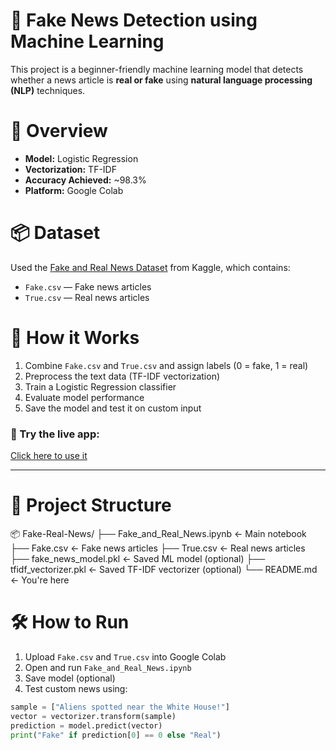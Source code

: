 # 📰 Fake News Detection using Machine Learning

This project is a beginner-friendly machine learning model that detects whether a news article is **real or fake** using **natural language processing (NLP)** techniques.

# 🚀 Overview

- **Model:** Logistic Regression
- **Vectorization:** TF-IDF
- **Accuracy Achieved:** ~98.3%
- **Platform:** Google Colab

# 📦 Dataset

Used the [Fake and Real News Dataset](https://www.kaggle.com/datasets/clmentbisaillon/fake-and-real-news-dataset) from Kaggle, which contains:

- `Fake.csv` — Fake news articles
- `True.csv` — Real news articles

# 🧠 How it Works

1. Combine `Fake.csv` and `True.csv` and assign labels (0 = fake, 1 = real)
2. Preprocess the text data (TF-IDF vectorization)
3. Train a Logistic Regression classifier
4. Evaluate model performance
5. Save the model and test it on custom input

 
### 🔗 Try the live app:
[Click here to use it](https://fake-real-news-yzmoetyuwvxcaqjgt2asya.streamlit.app/)

---
# 📁 Project Structure

📦 Fake-Real-News/
├── Fake_and_Real_News.ipynb ← Main notebook
├── Fake.csv ← Fake news articles
├── True.csv ← Real news articles
├── fake_news_model.pkl ← Saved ML model (optional)
├── tfidf_vectorizer.pkl ← Saved TF-IDF vectorizer (optional)
└── README.md ← You're here

# 🛠 How to Run

1. Upload `Fake.csv` and `True.csv` into Google Colab
2. Open and run `Fake_and_Real_News.ipynb`
3. Save model (optional)
4. Test custom news using:
```python
sample = ["Aliens spotted near the White House!"]
vector = vectorizer.transform(sample)
prediction = model.predict(vector)
print("Fake" if prediction[0] == 0 else "Real")
